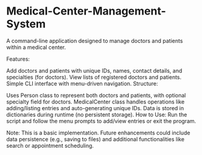 # Medical-Center-Management-System
A command-line application designed to manage doctors and patients within a medical center.

Features:

Add doctors and patients with unique IDs, names, contact details, and specialties (for doctors).
View lists of registered doctors and patients.
Simple CLI interface with menu-driven navigation.
Structure:

Uses Person class to represent both doctors and patients, with optional specialty field for doctors.
MedicalCenter class handles operations like adding/listing entries and auto-generating unique IDs.
Data is stored in dictionaries during runtime (no persistent storage).
How to Use:
Run the script and follow the menu prompts to add/view entries or exit the program.

Note: This is a basic implementation. Future enhancements could include data persistence (e.g., saving to files) and additional functionalities like search or appointment scheduling.
